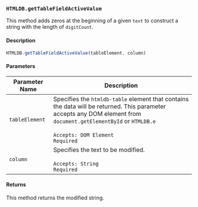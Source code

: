### `HTMLDB.getTableFieldActiveValue`

This method adds zeros at the beginning of a given `text` to construct a string with the length of `digitCount`.

#### Description

```javascript
HTMLDB.getTableFieldActiveValue(tableElement, column)
```

#### Parameters

| Parameter Name             | Description                               |
| -------------------------- | ----------------------------------------- |
| `tableElement` | Specifies the `htmldb-table` element that contains the data will be returned. This parameter accepts any DOM element from `document.getElementById` or `HTMLDB.e`<br><br>`Accepts: DOM Element`<br>`Required` |
| `column` | Specifies the text to be modified.<br><br>`Accepts: String`<br>`Required` |

#### Returns

This method returns the modified string.